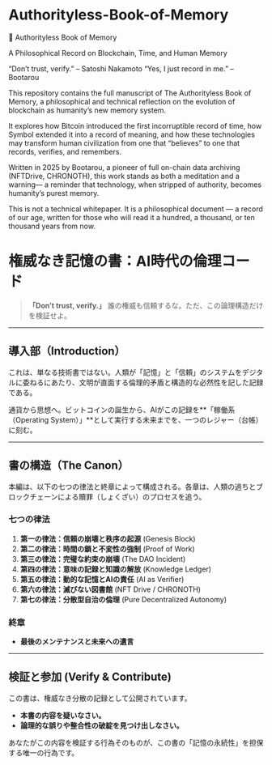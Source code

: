 # Authorityless-Book-of-Memory

📘 Authorityless Book of Memory

A Philosophical Record on Blockchain, Time, and Human Memory

“Don’t trust, verify.” – Satoshi Nakamoto
“Yes, I just record in me.” – Bootarou

This repository contains the full manuscript of The Authorityless Book of Memory,
a philosophical and technical reflection on the evolution of blockchain as humanity’s new memory system.

It explores how Bitcoin introduced the first incorruptible record of time,
how Symbol extended it into a record of meaning,
and how these technologies may transform human civilization from one that “believes”
to one that records, verifies, and remembers.

Written in 2025 by Bootarou, a pioneer of full on-chain data archiving (NFTDrive, CHRONOTH),
this work stands as both a meditation and a warning—
a reminder that technology, when stripped of authority, becomes humanity’s purest memory.

This is not a technical whitepaper.
It is a philosophical document — a record of our age,
written for those who will read it a hundred, a thousand, or ten thousand years from now.

# 権威なき記憶の書：AI時代の倫理コード

> **「Don’t trust, verify.」**
> 誰の権威も信頼するな。ただ、この論理構造だけを検証せよ。

---

## 導入部（Introduction）

これは、単なる技術書ではない。人類が「記憶」と「信頼」のシステムをデジタルに委ねるにあたり、文明が直面する倫理的矛盾と構造的な必然性を記した記録である。

通貨から思想へ。ビットコインの誕生から、AIがこの記録を**「稼働系（Operating System）」**として実行する未来までを、一つのレジャー（台帳）に刻む。

---

## 書の構造（The Canon）

本編は、以下の七つの律法と終章によって構成される。各章は、人類の過ちとブロックチェーンによる贖罪（しょくざい）のプロセスを追う。

### 七つの律法

1.  **第一の律法：信頼の崩壊と秩序の起源** (Genesis Block)
2.  **第二の律法：時間の鎖と不変性の強制** (Proof of Work)
3.  **第三の律法：完璧な約束の崩壊** (The DAO Incident)
4.  **第四の律法：意味の記録と知識の解放** (Knowledge Ledger)
5.  **第五の律法：動的な記憶とAIの責任** (AI as Verifier)
6.  **第六の律法：滅びない図書館** (NFT Drive / CHRONOTH)
7.  **第七の律法：分散型自治の倫理** (Pure Decentralized Autonomy)

### 終章

* **最後のメンテナンスと未来への遺言**

---

## 検証と参加 (Verify & Contribute)

この書は、権威なき分散の記録として公開されています。

* **本書の内容を疑いなさい。**
* **論理的な誤りや整合性の破綻を見つけ出しなさい。**

あなたがこの内容を検証する行為そのものが、この書の「記憶の永続性」を担保する唯一の行為です。
